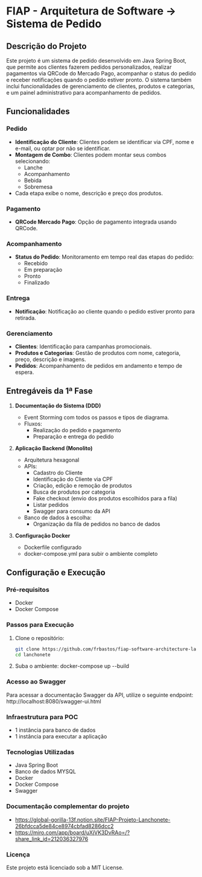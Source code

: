 # FIAP - Arquitetura de Software -> Sistema de Pedido

## Descrição do Projeto

Este projeto é um sistema de pedido desenvolvido em Java Spring Boot, que permite aos clientes fazerem pedidos personalizados, realizar pagamentos via QRCode do Mercado Pago, acompanhar o status do pedido e receber notificações quando o pedido estiver pronto. O sistema também inclui funcionalidades de gerenciamento de clientes, produtos e categorias, e um painel administrativo para acompanhamento de pedidos.

## Funcionalidades

### Pedido
- **Identificação do Cliente**: Clientes podem se identificar via CPF, nome e e-mail, ou optar por não se identificar.
- **Montagem de Combo**: Clientes podem montar seus combos selecionando:
  - Lanche
  - Acompanhamento
  - Bebida
  - Sobremesa
- Cada etapa exibe o nome, descrição e preço dos produtos.

### Pagamento
- **QRCode Mercado Pago**: Opção de pagamento integrada usando QRCode.

### Acompanhamento
- **Status do Pedido**: Monitoramento em tempo real das etapas do pedido:
  - Recebido
  - Em preparação
  - Pronto
  - Finalizado

### Entrega
- **Notificação**: Notificação ao cliente quando o pedido estiver pronto para retirada.

### Gerenciamento
- **Clientes**: Identificação para campanhas promocionais.
- **Produtos e Categorias**: Gestão de produtos com nome, categoria, preço, descrição e imagens.
- **Pedidos**: Acompanhamento de pedidos em andamento e tempo de espera.

## Entregáveis da 1ª Fase

1. **Documentação do Sistema (DDD)**
   - Event Storming com todos os passos e tipos de diagrama.
   - Fluxos:
     - Realização do pedido e pagamento
     - Preparação e entrega do pedido

2. **Aplicação Backend (Monolito)**
   - Arquitetura hexagonal
   - APIs:
     - Cadastro do Cliente
     - Identificação do Cliente via CPF
     - Criação, edição e remoção de produtos
     - Busca de produtos por categoria
     - Fake checkout (envio dos produtos escolhidos para a fila)
     - Listar pedidos
     - Swagger para consumo da API
   - Banco de dados à escolha:
     - Organização da fila de pedidos no banco de dados

3. **Configuração Docker**
   - Dockerfile configurado
   - docker-compose.yml para subir o ambiente completo

## Configuração e Execução

### Pré-requisitos
- Docker
- Docker Compose

### Passos para Execução

1. Clone o repositório:
   ```bash
   git clone https://github.com/frbastos/fiap-software-architecture-lanchonete.git
   cd lanchonete

3. Suba o ambiente:
    docker-compose up --build

### Acesso ao Swagger

Para acessar a documentação Swagger da API, utilize o seguinte endpoint:
http://localhost:8080/swagger-ui.html
    
### Infraestrutura para POC

- 1 instância para banco de dados
- 1 instância para executar a aplicação

### Tecnologias Utilizadas

- Java Spring Boot
- Banco de dados MYSQL
- Docker
- Docker Compose
- Swagger

### Documentação complementar do projeto

- https://global-gorilla-13f.notion.site/FIAP-Projeto-Lanchonete-26bfdcca5de84ce8974cbfad8286dcc2
- https://miro.com/app/board/uXjVK3DvRAo=/?share_link_id=212036327976

### Licença

Este projeto está licenciado sob a MIT License.






